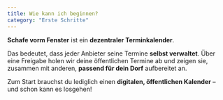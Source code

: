 ```yaml
---
title: Wie kann ich beginnen?
category: "Erste Schritte"
---
```


**Schafe vorm Fenster** ist ein **dezentraler Terminkalender**.

Das bedeutet, dass jeder Anbieter seine Termine **selbst verwaltet**. Über eine Freigabe holen wir deine öffentlichen Termine ab und zeigen sie, zusammen mit anderen, **passend für dein Dorf** aufbereitet an.

Zum Start brauchst du lediglich einen **digitalen, öffentlichen Kalender** – und schon kann es losgehen!
